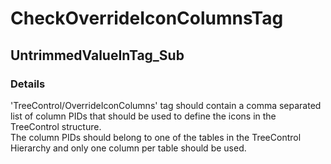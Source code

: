 ﻿---  
uid: Validator_18_12_8  
---

# CheckOverrideIconColumnsTag

## UntrimmedValueInTag\_Sub

### Details

'TreeControl\/OverrideIconColumns' tag should contain a comma separated list of column PIDs that should be used to define the icons in the TreeControl structure.  
The column PIDs should belong to one of the tables in the TreeControl Hierarchy and only one column per table should be used.
